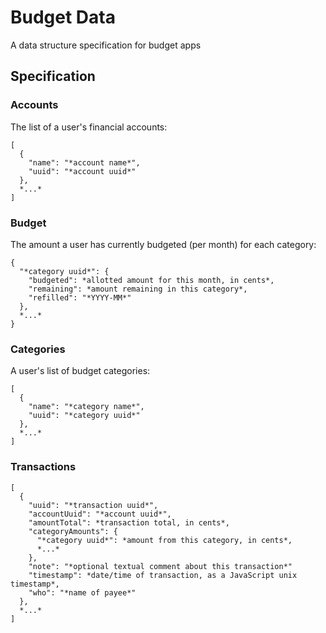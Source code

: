 # Budget Data
A data structure specification for budget apps

## Specification

### Accounts

The list of a user's financial accounts:

    [
      {
        "name": "*account name*",
        "uuid": "*account uuid*"
      },
      *...*
    ]

### Budget

The amount a user has currently budgeted (per month) for each category:

    {
      "*category uuid*": {
        "budgeted": *allotted amount for this month, in cents*,
        "remaining": *amount remaining in this category*,
        "refilled": "*YYYY-MM*"
      },
      *...*
    }

### Categories

A user's list of budget categories:

    [
      {
        "name": "*category name*",
        "uuid": "*category uuid*"
      },
      *...*
    ]

### Transactions

    [
      {
        "uuid": "*transaction uuid*",
        "accountUuid": "*account uuid*",
        "amountTotal": *transaction total, in cents*,
        "categoryAmounts": {
          "*category uuid*": *amount from this category, in cents*,
          *...*
        },
        "note": "*optional textual comment about this transaction*"
        "timestamp": *date/time of transaction, as a JavaScript unix timestamp*,
        "who": "*name of payee*"
      },
      *...*
    ]
